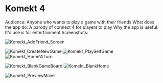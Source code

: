 # Komekt 4
Audience:
    Anyone who wants to play a game with their friends
What does the app do:
    A parody of connect 4 for players to play 
Why the app is useful:
    It's use is for entertainment
Screenshots:









![Komekt_AddFriend_Screen](https://user-images.githubusercontent.com/104210666/194793397-6ffb45b8-fbd9-4618-9cd0-8a35dc1e3d23.PNG)


![Komekt_CreateNewGame](https://user-images.githubusercontent.com/104210666/194793408-31d9fd8f-bf87-4140-8e0f-4301f6f6a4f7.PNG)
![Komekt_PlaySelfGame](https://user-images.githubusercontent.com/104210666/194793413-1f11d93f-ac43-4add-8245-2bb9f55486f7.PNG)
![Komekt_HomeWTurn](https://user-images.githubusercontent.com/104210666/194793415-4e78a50f-a72f-47af-9839-9cb2df7f985f.PNG)




![Komekt_BlankGameBoard](https://user-images.githubusercontent.com/104210666/194793400-53ddaf51-8ac3-4821-a645-0f55e7778125.PNG)
![Komekt_BlankHome](https://user-images.githubusercontent.com/104210666/194793404-484e71a7-3620-49ee-ac3d-5d1e8e741e4f.PNG)


![Komekt_PreviewMove](https://user-images.githubusercontent.com/104210666/194793416-51b72ba2-bca3-4893-9e4e-dae7b2918c90.PNG)


